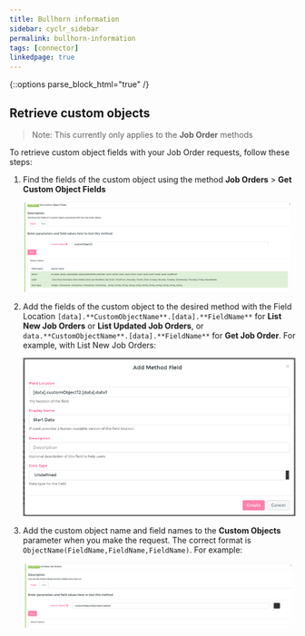 ```yaml
---
title: Bullhorn information
sidebar: cyclr_sidebar
permalink: bullhorn-information
tags: [connector]
linkedpage: true
---
```

{::options parse_block_html="true" /}

<section class="card">

## Retrieve custom objects

> Note: This currently only applies to the **Job Order** methods

To retrieve custom object fields with your Job Order requests, follow these steps:

1. Find the fields of the custom object using the method **Job Orders** > **Get Custom Object Fields**

   ![Custom Object Fields](./images/bullhorn_cf_1.png)

2. Add the fields of the custom object to the desired method with the Field Location `[data].**CustomObjectName**.[data].**FieldName**` for **List New Job Orders** or **List Updated Job Orders**, or `data.**CustomObjectName**.[data].**FieldName**` for **Get Job Order**. For example, with List New Job Orders:

   ![Add Custom Fields](./images/bullhorn_cf_2.png)
   
3. Add the custom object name and field names to the **Custom Objects** parameter when you make the request. The correct format is `ObjectName(FieldName,FieldName,FieldName)`. For example:

   ![Add Query](./images/bullhorn_cf_3.png)

</section>
